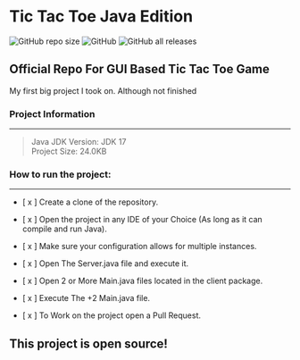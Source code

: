 # Tic Tac Toe Java Edition

<img alt="GitHub repo size" src="https://img.shields.io/github/repo-size/Creator-Solutions/TicTacToe?style=flat-square"> ![GitHub](https://img.shields.io/github/license/Creator-Solutions/TicTacToe) ![GitHub all releases](https://img.shields.io/github/downloads/Creator-Solutions/TicTacToe/total)

## Official Repo For GUI Based Tic Tac Toe Game

My first big project I took on. Although not finished 

### Project Information
-----

> Java JDK Version: JDK 17 <br>
> Project Size: 24.0KB


### How to run the project:
-----

- [ x ] Create a clone of the repository.
- [ x ] Open the project in any IDE of your Choice (As long as it can compile and run Java).
- [ x ] Make sure your configuration allows for multiple instances.
- [ x ] Open The Server.java file and execute it.
- [ x ] Open 2 or More Main.java files located in the client package. 
- [ x ] Execute The +2 Main.java file.

- [ x ] To Work on the project open a Pull Request.

## This project is open source! 







